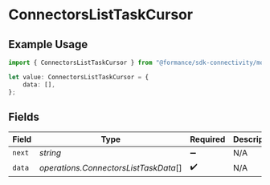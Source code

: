 # ConnectorsListTaskCursor

## Example Usage

```typescript
import { ConnectorsListTaskCursor } from "@formance/sdk-connectivity/models/operations";

let value: ConnectorsListTaskCursor = {
    data: [],
};
```

## Fields

| Field                                 | Type                                  | Required                              | Description                           |
| ------------------------------------- | ------------------------------------- | ------------------------------------- | ------------------------------------- |
| `next`                                | *string*                              | :heavy_minus_sign:                    | N/A                                   |
| `data`                                | *operations.ConnectorsListTaskData*[] | :heavy_check_mark:                    | N/A                                   |